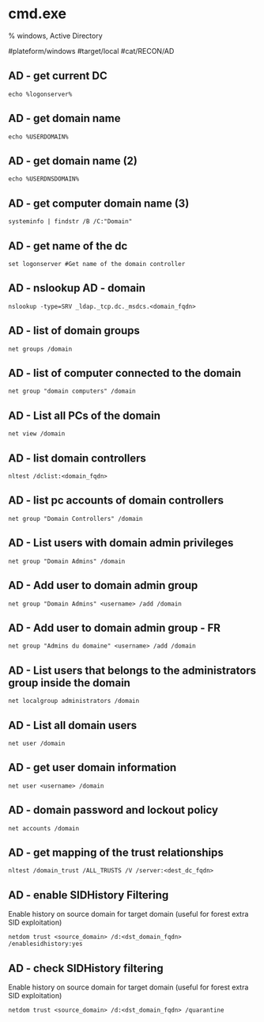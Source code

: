 # cmd.exe
% windows, Active Directory

#plateform/windows #target/local #cat/RECON/AD

## AD - get current DC
```
echo %logonserver%
```

## AD - get domain name
```
echo %USERDOMAIN%
```

## AD - get domain name (2)
```
echo %USERDNSDOMAIN%
```

## AD - get computer domain name (3)
```
systeminfo | findstr /B /C:"Domain"
```

## AD - get name of the dc
```
set logonserver #Get name of the domain controller
```

## AD - nslookup AD - domain
```
nslookup -type=SRV _ldap._tcp.dc._msdcs.<domain_fqdn>
```

## AD - list of domain groups
```
net groups /domain
```

## AD - list of computer connected to the domain
```
net group "domain computers" /domain
```

## AD - List all PCs of the domain
```
net view /domain
```

## AD - list domain controllers
```
nltest /dclist:<domain_fqdn>
```

## AD - list pc accounts of domain controllers
```
net group "Domain Controllers" /domain
```

## AD - List users with domain admin privileges
```
net group "Domain Admins" /domain
```

## AD - Add user to domain admin group
```
net group "Domain Admins" <username> /add /domain
```

## AD - Add user to domain admin group - FR
```
net group "Admins du domaine" <username> /add /domain
```

## AD - List users that belongs to the administrators group inside the domain
```
net localgroup administrators /domain
```

## AD - List all domain users
```
net user /domain
```

## AD - get user domain information
```
net user <username> /domain
```

## AD - domain password and lockout policy
```
net accounts /domain
```

## AD - get mapping of the trust relationships
```
nltest /domain_trust /ALL_TRUSTS /V /server:<dest_dc_fqdn>
```

## AD - enable SIDHistory Filtering
Enable history on source domain for target domain (useful for forest extra SID exploitation)
```
netdom trust <source_domain> /d:<dst_domain_fqdn> /enablesidhistory:yes
```

## AD - check SIDHistory filtering
Enable history on source domain for target domain (useful for forest extra SID exploitation)
```
netdom trust <source_domain> /d:<dst_domain_fqdn> /quarantine
```